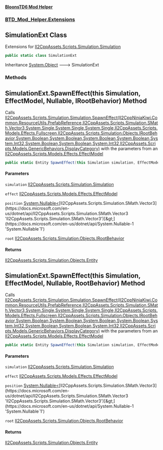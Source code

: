 #### [BloonsTD6 Mod Helper](README.md 'README')
### [BTD_Mod_Helper.Extensions](README.md#BTD_Mod_Helper.Extensions 'BTD_Mod_Helper.Extensions')

## SimulationExt Class

Extensions for [Il2CppAssets.Scripts.Simulation.Simulation](https://docs.microsoft.com/en-us/dotnet/api/Il2CppAssets.Scripts.Simulation.Simulation 'Il2CppAssets.Scripts.Simulation.Simulation')

```csharp
public static class SimulationExt
```

Inheritance [System.Object](https://docs.microsoft.com/en-us/dotnet/api/System.Object 'System.Object') &#129106; SimulationExt
### Methods

<a name='BTD_Mod_Helper.Extensions.SimulationExt.SpawnEffect(thisSimulation,EffectModel,System.Nullable_Vector3_,IRootBehavior)'></a>

## SimulationExt.SpawnEffect(this Simulation, EffectModel, Nullable<Vector3>, IRootBehavior) Method

Calls [Il2CppAssets.Scripts.Simulation.Simulation.SpawnEffect(Il2CppNinjaKiwi.Common.ResourceUtils.PrefabReference,Il2CppAssets.Scripts.Simulation.SMath.Vector3,System.Single,System.Single,System.Single,Il2CppAssets.Scripts.Models.Effects.Fullscreen,Il2CppAssets.Scripts.Simulation.Objects.IRootBehavior,System.Boolean,System.Boolean,System.Boolean,System.Boolean,System.Int32,System.Boolean,System.Boolean,System.Int32,Il2CppAssets.Scripts.Models.GenericBehaviors.DisplayCategory)](https://docs.microsoft.com/en-us/dotnet/api/Il2CppAssets.Scripts.Simulation.Simulation.SpawnEffect#Il2CppAssets_Scripts_Simulation_Simulation_SpawnEffect_Il2CppNinjaKiwi_Common_ResourceUtils_PrefabReference,Il2CppAssets_Scripts_Simulation_SMath_Vector3,System_Single,System_Single,System_Single,Il2CppAssets_Scripts_Models_Effects_Fullscreen,Il2CppAssets_Scripts_Simulation_Objects_IRootBehavior,System_Boolean,System_Boolean,System_Boolean,System_Boolean,System_Int32,System_Boolean,System_Boolean,System_Int32,Il2CppAssets_Scripts_Models_GenericBehaviors_DisplayCategory_ 'Il2CppAssets.Scripts.Simulation.Simulation.SpawnEffect(Il2CppNinjaKiwi.Common.ResourceUtils.PrefabReference,Il2CppAssets.Scripts.Simulation.SMath.Vector3,System.Single,System.Single,System.Single,Il2CppAssets.Scripts.Models.Effects.Fullscreen,Il2CppAssets.Scripts.Simulation.Objects.IRootBehavior,System.Boolean,System.Boolean,System.Boolean,System.Boolean,System.Int32,System.Boolean,System.Boolean,System.Int32,Il2CppAssets.Scripts.Models.GenericBehaviors.DisplayCategory)') with the parameters from an [Il2CppAssets.Scripts.Models.Effects.EffectModel](https://docs.microsoft.com/en-us/dotnet/api/Il2CppAssets.Scripts.Models.Effects.EffectModel 'Il2CppAssets.Scripts.Models.Effects.EffectModel')

```csharp
public static Entity SpawnEffect(this Simulation simulation, EffectModel effect, System.Nullable<Vector3> position=null, IRootBehavior root=null);
```
#### Parameters

<a name='BTD_Mod_Helper.Extensions.SimulationExt.SpawnEffect(thisSimulation,EffectModel,System.Nullable_Vector3_,IRootBehavior).simulation'></a>

`simulation` [Il2CppAssets.Scripts.Simulation.Simulation](https://docs.microsoft.com/en-us/dotnet/api/Il2CppAssets.Scripts.Simulation.Simulation 'Il2CppAssets.Scripts.Simulation.Simulation')

<a name='BTD_Mod_Helper.Extensions.SimulationExt.SpawnEffect(thisSimulation,EffectModel,System.Nullable_Vector3_,IRootBehavior).effect'></a>

`effect` [Il2CppAssets.Scripts.Models.Effects.EffectModel](https://docs.microsoft.com/en-us/dotnet/api/Il2CppAssets.Scripts.Models.Effects.EffectModel 'Il2CppAssets.Scripts.Models.Effects.EffectModel')

<a name='BTD_Mod_Helper.Extensions.SimulationExt.SpawnEffect(thisSimulation,EffectModel,System.Nullable_Vector3_,IRootBehavior).position'></a>

`position` [System.Nullable&lt;](https://docs.microsoft.com/en-us/dotnet/api/System.Nullable-1 'System.Nullable`1')[Il2CppAssets.Scripts.Simulation.SMath.Vector3](https://docs.microsoft.com/en-us/dotnet/api/Il2CppAssets.Scripts.Simulation.SMath.Vector3 'Il2CppAssets.Scripts.Simulation.SMath.Vector3')[&gt;](https://docs.microsoft.com/en-us/dotnet/api/System.Nullable-1 'System.Nullable`1')

<a name='BTD_Mod_Helper.Extensions.SimulationExt.SpawnEffect(thisSimulation,EffectModel,System.Nullable_Vector3_,IRootBehavior).root'></a>

`root` [Il2CppAssets.Scripts.Simulation.Objects.IRootBehavior](https://docs.microsoft.com/en-us/dotnet/api/Il2CppAssets.Scripts.Simulation.Objects.IRootBehavior 'Il2CppAssets.Scripts.Simulation.Objects.IRootBehavior')

#### Returns
[Il2CppAssets.Scripts.Simulation.Objects.Entity](https://docs.microsoft.com/en-us/dotnet/api/Il2CppAssets.Scripts.Simulation.Objects.Entity 'Il2CppAssets.Scripts.Simulation.Objects.Entity')

<a name='BTD_Mod_Helper.Extensions.SimulationExt.SpawnEffect(thisSimulation,EffectModel,System.Nullable_Vector3_,RootBehavior)'></a>

## SimulationExt.SpawnEffect(this Simulation, EffectModel, Nullable<Vector3>, RootBehavior) Method

Calls [Il2CppAssets.Scripts.Simulation.Simulation.SpawnEffect(Il2CppNinjaKiwi.Common.ResourceUtils.PrefabReference,Il2CppAssets.Scripts.Simulation.SMath.Vector3,System.Single,System.Single,System.Single,Il2CppAssets.Scripts.Models.Effects.Fullscreen,Il2CppAssets.Scripts.Simulation.Objects.IRootBehavior,System.Boolean,System.Boolean,System.Boolean,System.Boolean,System.Int32,System.Boolean,System.Boolean,System.Int32,Il2CppAssets.Scripts.Models.GenericBehaviors.DisplayCategory)](https://docs.microsoft.com/en-us/dotnet/api/Il2CppAssets.Scripts.Simulation.Simulation.SpawnEffect#Il2CppAssets_Scripts_Simulation_Simulation_SpawnEffect_Il2CppNinjaKiwi_Common_ResourceUtils_PrefabReference,Il2CppAssets_Scripts_Simulation_SMath_Vector3,System_Single,System_Single,System_Single,Il2CppAssets_Scripts_Models_Effects_Fullscreen,Il2CppAssets_Scripts_Simulation_Objects_IRootBehavior,System_Boolean,System_Boolean,System_Boolean,System_Boolean,System_Int32,System_Boolean,System_Boolean,System_Int32,Il2CppAssets_Scripts_Models_GenericBehaviors_DisplayCategory_ 'Il2CppAssets.Scripts.Simulation.Simulation.SpawnEffect(Il2CppNinjaKiwi.Common.ResourceUtils.PrefabReference,Il2CppAssets.Scripts.Simulation.SMath.Vector3,System.Single,System.Single,System.Single,Il2CppAssets.Scripts.Models.Effects.Fullscreen,Il2CppAssets.Scripts.Simulation.Objects.IRootBehavior,System.Boolean,System.Boolean,System.Boolean,System.Boolean,System.Int32,System.Boolean,System.Boolean,System.Int32,Il2CppAssets.Scripts.Models.GenericBehaviors.DisplayCategory)') with the parameters from an [Il2CppAssets.Scripts.Models.Effects.EffectModel](https://docs.microsoft.com/en-us/dotnet/api/Il2CppAssets.Scripts.Models.Effects.EffectModel 'Il2CppAssets.Scripts.Models.Effects.EffectModel')

```csharp
public static Entity SpawnEffect(this Simulation simulation, EffectModel effect, System.Nullable<Vector3> position=null, RootBehavior root=null);
```
#### Parameters

<a name='BTD_Mod_Helper.Extensions.SimulationExt.SpawnEffect(thisSimulation,EffectModel,System.Nullable_Vector3_,RootBehavior).simulation'></a>

`simulation` [Il2CppAssets.Scripts.Simulation.Simulation](https://docs.microsoft.com/en-us/dotnet/api/Il2CppAssets.Scripts.Simulation.Simulation 'Il2CppAssets.Scripts.Simulation.Simulation')

<a name='BTD_Mod_Helper.Extensions.SimulationExt.SpawnEffect(thisSimulation,EffectModel,System.Nullable_Vector3_,RootBehavior).effect'></a>

`effect` [Il2CppAssets.Scripts.Models.Effects.EffectModel](https://docs.microsoft.com/en-us/dotnet/api/Il2CppAssets.Scripts.Models.Effects.EffectModel 'Il2CppAssets.Scripts.Models.Effects.EffectModel')

<a name='BTD_Mod_Helper.Extensions.SimulationExt.SpawnEffect(thisSimulation,EffectModel,System.Nullable_Vector3_,RootBehavior).position'></a>

`position` [System.Nullable&lt;](https://docs.microsoft.com/en-us/dotnet/api/System.Nullable-1 'System.Nullable`1')[Il2CppAssets.Scripts.Simulation.SMath.Vector3](https://docs.microsoft.com/en-us/dotnet/api/Il2CppAssets.Scripts.Simulation.SMath.Vector3 'Il2CppAssets.Scripts.Simulation.SMath.Vector3')[&gt;](https://docs.microsoft.com/en-us/dotnet/api/System.Nullable-1 'System.Nullable`1')

<a name='BTD_Mod_Helper.Extensions.SimulationExt.SpawnEffect(thisSimulation,EffectModel,System.Nullable_Vector3_,RootBehavior).root'></a>

`root` [Il2CppAssets.Scripts.Simulation.Objects.RootBehavior](https://docs.microsoft.com/en-us/dotnet/api/Il2CppAssets.Scripts.Simulation.Objects.RootBehavior 'Il2CppAssets.Scripts.Simulation.Objects.RootBehavior')

#### Returns
[Il2CppAssets.Scripts.Simulation.Objects.Entity](https://docs.microsoft.com/en-us/dotnet/api/Il2CppAssets.Scripts.Simulation.Objects.Entity 'Il2CppAssets.Scripts.Simulation.Objects.Entity')